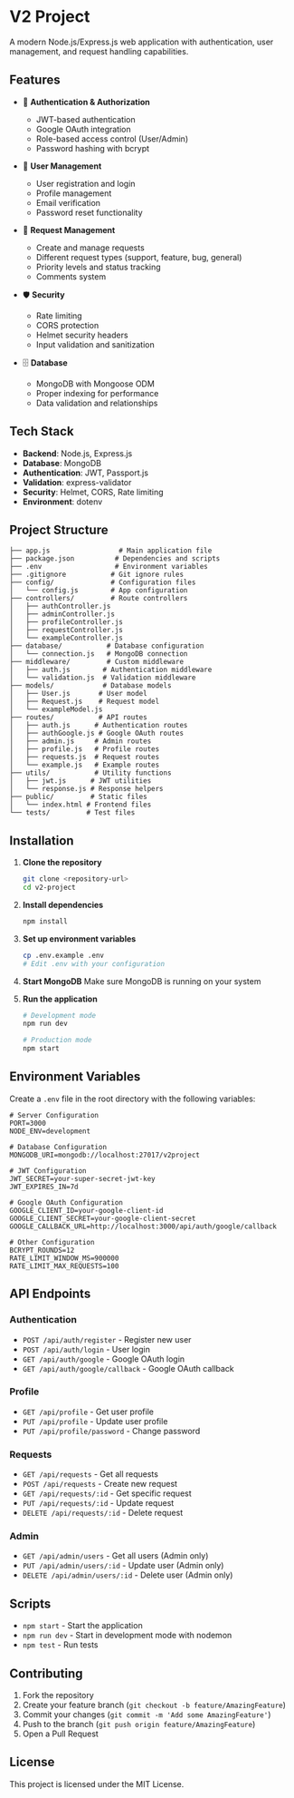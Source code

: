 # V2 Project

A modern Node.js/Express.js web application with authentication, user management, and request handling capabilities.

## Features

- 🔐 **Authentication & Authorization**
  - JWT-based authentication
  - Google OAuth integration
  - Role-based access control (User/Admin)
  - Password hashing with bcrypt

- 👥 **User Management**
  - User registration and login
  - Profile management
  - Email verification
  - Password reset functionality

- 📝 **Request Management**
  - Create and manage requests
  - Different request types (support, feature, bug, general)
  - Priority levels and status tracking
  - Comments system

- 🛡️ **Security**
  - Rate limiting
  - CORS protection
  - Helmet security headers
  - Input validation and sanitization

- 🗄️ **Database**
  - MongoDB with Mongoose ODM
  - Proper indexing for performance
  - Data validation and relationships

## Tech Stack

- **Backend**: Node.js, Express.js
- **Database**: MongoDB
- **Authentication**: JWT, Passport.js
- **Validation**: express-validator
- **Security**: Helmet, CORS, Rate limiting
- **Environment**: dotenv

## Project Structure

```
├── app.js                 # Main application file
├── package.json          # Dependencies and scripts
├── .env                  # Environment variables
├── .gitignore           # Git ignore rules
├── config/              # Configuration files
│   └── config.js        # App configuration
├── controllers/         # Route controllers
│   ├── authController.js
│   ├── adminController.js
│   ├── profileController.js
│   ├── requestController.js
│   └── exampleController.js
├── database/           # Database configuration
│   └── connection.js   # MongoDB connection
├── middleware/         # Custom middleware
│   ├── auth.js        # Authentication middleware
│   └── validation.js  # Validation middleware
├── models/            # Database models
│   ├── User.js       # User model
│   ├── Request.js    # Request model
│   └── exampleModel.js
├── routes/           # API routes
│   ├── auth.js      # Authentication routes
│   ├── authGoogle.js # Google OAuth routes
│   ├── admin.js     # Admin routes
│   ├── profile.js   # Profile routes
│   ├── requests.js  # Request routes
│   └── example.js   # Example routes
├── utils/           # Utility functions
│   ├── jwt.js      # JWT utilities
│   └── response.js # Response helpers
├── public/         # Static files
│   └── index.html # Frontend files
└── tests/         # Test files
```

## Installation

1. **Clone the repository**
   ```bash
   git clone <repository-url>
   cd v2-project
   ```

2. **Install dependencies**
   ```bash
   npm install
   ```

3. **Set up environment variables**
   ```bash
   cp .env.example .env
   # Edit .env with your configuration
   ```

4. **Start MongoDB**
   Make sure MongoDB is running on your system

5. **Run the application**
   ```bash
   # Development mode
   npm run dev

   # Production mode
   npm start
   ```

## Environment Variables

Create a `.env` file in the root directory with the following variables:

```env
# Server Configuration
PORT=3000
NODE_ENV=development

# Database Configuration
MONGODB_URI=mongodb://localhost:27017/v2project

# JWT Configuration
JWT_SECRET=your-super-secret-jwt-key
JWT_EXPIRES_IN=7d

# Google OAuth Configuration
GOOGLE_CLIENT_ID=your-google-client-id
GOOGLE_CLIENT_SECRET=your-google-client-secret
GOOGLE_CALLBACK_URL=http://localhost:3000/api/auth/google/callback

# Other Configuration
BCRYPT_ROUNDS=12
RATE_LIMIT_WINDOW_MS=900000
RATE_LIMIT_MAX_REQUESTS=100
```

## API Endpoints

### Authentication
- `POST /api/auth/register` - Register new user
- `POST /api/auth/login` - User login
- `GET /api/auth/google` - Google OAuth login
- `GET /api/auth/google/callback` - Google OAuth callback

### Profile
- `GET /api/profile` - Get user profile
- `PUT /api/profile` - Update user profile
- `PUT /api/profile/password` - Change password

### Requests
- `GET /api/requests` - Get all requests
- `POST /api/requests` - Create new request
- `GET /api/requests/:id` - Get specific request
- `PUT /api/requests/:id` - Update request
- `DELETE /api/requests/:id` - Delete request

### Admin
- `GET /api/admin/users` - Get all users (Admin only)
- `PUT /api/admin/users/:id` - Update user (Admin only)
- `DELETE /api/admin/users/:id` - Delete user (Admin only)

## Scripts

- `npm start` - Start the application
- `npm run dev` - Start in development mode with nodemon
- `npm test` - Run tests

## Contributing

1. Fork the repository
2. Create your feature branch (`git checkout -b feature/AmazingFeature`)
3. Commit your changes (`git commit -m 'Add some AmazingFeature'`)
4. Push to the branch (`git push origin feature/AmazingFeature`)
5. Open a Pull Request

## License

This project is licensed under the MIT License.